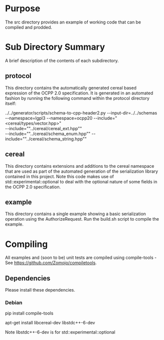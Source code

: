 # Purpose

The src directory provides an example of working code that can be compiled and
prodded.

# Sub Directory Summary

A brief description of the contents of each subdirectory.

## protocol

This directory contains the automatically generated cereal based expression of
the OCPP 2.0 specification. It is generated in an automated fashion by running
the following command within the protocol directory itself:

  ../../generator/scripts/schema-to-cpp-header2.py
    --input-dir=../../schemas  
    --namespace=lgpl3
    --namespace=ocpp20
    --include="<cereal/types/vector.hpp>"  
    --include="\"../cereal/cereal_ext.hpp\""  
    --include="\"../cereal/schema_enum.hpp\""
    --include="\"../cereal/schema_string.hpp\""

## cereal

This directory contains extensions and additions to the cereal namespace that
are used as part of the automated generation of the serialization library
contained in this project. Note this code makes use of
std::experimental::optional to deal with the optional nature of some fields in
the OCPP 2.0 specification.

## example

This directory contains a single example showing a basic serialization operation
using the AuthorizeRequest. Run the build.sh script to compile the example.

# Compiling

All examples and (soon to be) unit tests are compiled using compile-tools - See
https://github.com/Zomojo/compiletools.


## Dependencies

Please install these dependencies.

### Debian

pip install compile-tools

apt-get install libcereal-dev libstdc++-6-dev

Note libstdc++-6-dev is for std::experimental::optional
